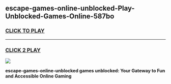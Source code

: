 
## escape-games-online-unblocked-Play-Unblocked-Games-Online-587bo
<h3>
<a href="https://premium76.site?title=escape-games-online-unblocked&ref=25A">CLICK TO PLAY</a></h3>
<hr>

<h3>
<a href="https://premium76.site?title=escape-games-online-unblocked&ref=25A">CLICK 2 PLAY</a>
  
</h3>

<a href="https://premium76.site?title=escape-games-online-unblocked&ref=25A"><img src="https://clearcache.store/games.png"></a>


**escape-games-online-unblocked games unblocked: Your Gateway to Fun and Accessible Online Gaming**
